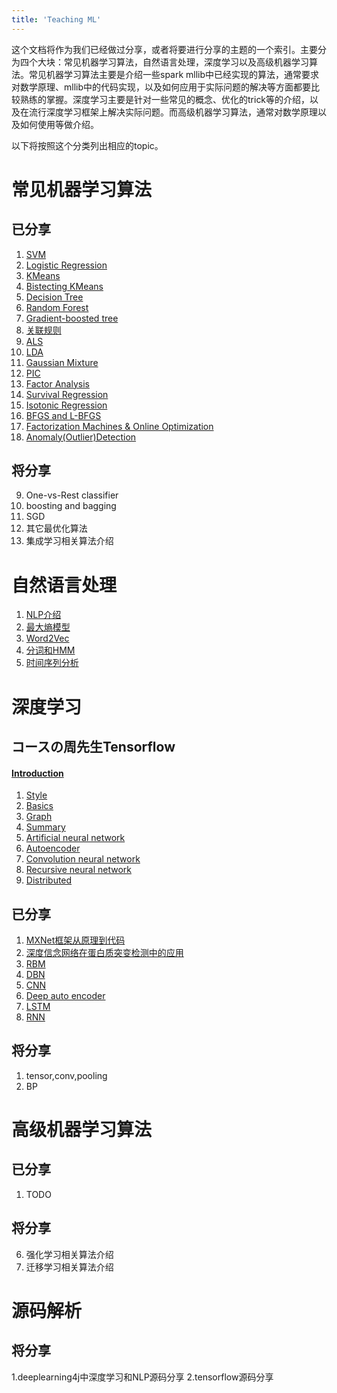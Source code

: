 ```yaml
---
title: 'Teaching ML'
---
```



这个文档将作为我们已经做过分享，或者将要进行分享的主题的一个索引。主要分为四个大块：常见机器学习算法，自然语言处理，深度学习以及高级机器学习算法。常见机器学习算法主要是介绍一些spark mllib中已经实现的算法，通常要求对数学原理、mllib中的代码实现，以及如何应用于实际问题的解决等方面都要比较熟练的掌握。深度学习主要是针对一些常见的概念、优化的trick等的介绍，以及在流行深度学习框架上解决实际问题。而高级机器学习算法，通常对数学原理以及如何使用等做介绍。

以下将按照这个分类列出相应的topic。

# 常见机器学习算法
## 已分享
1. [SVM](2016/08/30/svm)
2. [Logistic Regression](https://github.com/endymecy/spark-ml-source-analysis/blob/master/%E5%88%86%E7%B1%BB%E5%92%8C%E5%9B%9E%E5%BD%92/%E7%BA%BF%E6%80%A7%E6%A8%A1%E5%9E%8B/%E9%80%BB%E8%BE%91%E5%9B%9E%E5%BD%92/logic-regression.md)
7. [KMeans](https://github.com/endymecy/spark-ml-source-analysis/blob/master/%E8%81%9A%E7%B1%BB/k-means/k-means.md)
6. [Bistecting KMeans](https://github.com/endymecy/spark-ml-source-analysis/blob/master/%E8%81%9A%E7%B1%BB/bis-k-means/bisecting-k-means.md)
11. [Decision Tree](https://github.com/endymecy/spark-ml-source-analysis/blob/master/%E5%88%86%E7%B1%BB%E5%92%8C%E5%9B%9E%E5%BD%92/%E5%86%B3%E7%AD%96%E6%A0%91/decision-tree.md)
12. [Random Forest](https://github.com/endymecy/spark-ml-source-analysis/blob/master/%E5%88%86%E7%B1%BB%E5%92%8C%E5%9B%9E%E5%BD%92/%E7%BB%84%E5%90%88%E6%A0%91/%E9%9A%8F%E6%9C%BA%E6%A3%AE%E6%9E%97/random-forests.md)
13. [Gradient-boosted tree](https://github.com/endymecy/spark-ml-source-analysis/blob/master/%E5%88%86%E7%B1%BB%E5%92%8C%E5%9B%9E%E5%BD%92/%E7%BB%84%E5%90%88%E6%A0%91/%E6%A2%AF%E5%BA%A6%E6%8F%90%E5%8D%87%E6%A0%91/gbts.md)
2. [关联规则](2016/07/04/关联规则挖掘基础篇)
3. [ALS](https://github.com/endymecy/spark-ml-source-analysis/blob/master/%E6%8E%A8%E8%8D%90/ALS.md)
4. [LDA](https://github.com/endymecy/spark-ml-source-analysis/blob/master/%E8%81%9A%E7%B1%BB/LDA/lda.md)
5. [Gaussian Mixture](https://github.com/endymecy/spark-ml-source-analysis/blob/master/%E8%81%9A%E7%B1%BB/gaussian-mixture/gaussian-mixture.md)
8. [PIC](https://github.com/endymecy/spark-ml-source-analysis/blob/master/%E8%81%9A%E7%B1%BB/PIC/pic.md)
9. [Factor Analysis](2016/12/01/FactorAnalysis)
14. [Survival Regression](https://github.com/endymecy/spark-ml-source-analysis/blob/master/%E5%88%86%E7%B1%BB%E5%92%8C%E5%9B%9E%E5%BD%92/%E7%94%9F%E5%AD%98%E5%9B%9E%E5%BD%92/survival-regression.md)
15. [Isotonic Regression](https://github.com/endymecy/spark-ml-source-analysis/blob/master/%E5%88%86%E7%B1%BB%E5%92%8C%E5%9B%9E%E5%BD%92/%E4%BF%9D%E5%BA%8F%E5%9B%9E%E5%BD%92/isotonic-regression.md)
16. [BFGS and L-BFGS](https://github.com/endymecy/spark-ml-source-analysis/blob/master/%E6%9C%80%E4%BC%98%E5%8C%96%E7%AE%97%E6%B3%95/L-BFGS/lbfgs.md)
17. [Factorization Machines & Online Optimization](2017/08/18/FMOO)
18. [Anomaly(Outlier)Detection](2017/08/21/AnomalyDetection)
## 将分享

9. One-vs-Rest classifier
10. boosting and bagging
13. SGD
15. 其它最优化算法
16. 集成学习相关算法介绍

# 自然语言处理

1. [NLP介绍](2017/08/14/NLP)
2. [最大熵模型](2017/08/15/最大熵模型)
3. [Word2Vec](2017/08/11/Word2vec)
4. [分词和HMM](2017/08/16/分词和HMM)
5. [时间序列分析](2017/08/17/时间序列分析)


# 深度学习
## コースの周先生Tensorflow
#### [Introduction](2016/12/01/TF-Introduction)
1. [Style](2016/12/01/TF-1-style)
2. [Basics](2016/12/01/TF-2-basics)
3. [Graph](2016/12/01/TF-3-graph)
4. [Summary](2016/12/01/TF-4-summary)
5. [Artificial neural network](2016/12/01/TF-5-ann)
6. [Autoencoder](2016/12/01/TF-6-autoencoder)
7. [Convolution neural network](2016/12/01/TF-7-cnn)
8. [Recursive neural network](2016/12/01/TF-8-rnn)
9. [Distributed](2016/12/01/TF-9-distributed)

## 已分享
1. [MXNet框架从原理到代码](2016/07/05/mxnet)
2. [深度信念网络在蛋白质突变检测中的应用](https://github.com/xzry6/notes/blob/master/transwarp/dbn.md)
3. [RBM](https://deeplearning4j.org/cn/restrictedboltzmannmachine)
4. [DBN](https://deeplearning4j.org/cn/deepbeliefnetwork)
5. [CNN](https://deeplearning4j.org/cn/convolutionalnets)
6. [Deep auto encoder](https://deeplearning4j.org/cn/deepautoencoder)
7. [LSTM](https://deeplearning4j.org/cn/lstm)
8. [RNN](https://deeplearning4j.org/cn/usingrnns)
## 将分享
1. tensor,conv,pooling
3. BP


# 高级机器学习算法
## 已分享
1. TODO

## 将分享
6. 强化学习相关算法介绍
7. 迁移学习相关算法介绍

# 源码解析

## 将分享
1.deeplearning4j中深度学习和NLP源码分享
2.tensorflow源码分享
